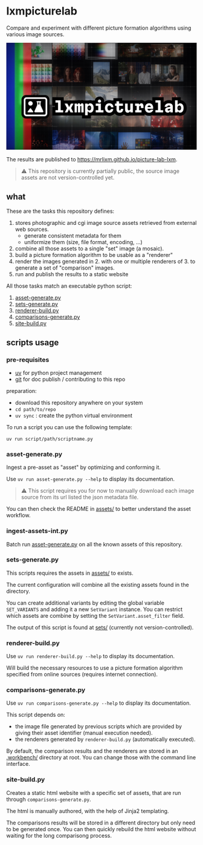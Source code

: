 # lxmpicturelab

Compare and experiment with different picture formation algorithms using
various image sources.

![lxmpicturelab-cover.jpg](site/img/lxmpicturelab-cover.jpg)

The results are published to https://mrlixm.github.io/picture-lab-lxm.

> ⚠️ This repository is currently partially public, the source image assets
> are not version-controlled yet.

## what

These are the tasks this repository defines:

1. stores photographic and cgi image source assets retrieved from external web
   sources.
    - generate consistent metadata for them
    - uniformize them (size, file format, encoding, ...)
2. combine all those assets to a single "set" image (a mosaic).
3. build a picture formation algorithm to be usable as a "renderer"
4. render the images generated in 2. with one or multiple renderers of 3.
   to generate a set of "comparison" images.
5. run and publish the results to a static website

All those tasks match an executable python script:

1. [asset-generate.py](scripts/asset-generate.py)
2. [sets-generate.py](scripts/sets-generate.py)
3. [renderer-build.py](scripts/renderer-build.py)
4. [comparisons-generate.py](scripts/comparisons-generate.py)
5. [site-build.py](site/site-build.py)

## scripts usage

### pre-requisites

- [uv](https://docs.astral.sh/uv/) for python project management
- [git](https://git-scm.com/downloads) for doc publish / contributing to this
  repo

preparation:

- download this repository anywhere on your system
- `cd path/to/repo`
- `uv sync` : create the python virtual environment

To run a script you can use the following template:

```
uv run script/path/scriptname.py
```

### asset-generate.py

Ingest a pre-asset as "asset" by optimizing and conforming it.

Use `uv run asset-generate.py --help` to display its documentation.

> ⚠️ This script requires you for now to manually download each image source
> from its url listed the json metadata file.

You can then check the README in [assets/](assets) to better understand the
asset workflow.

### ingest-assets-int.py

Batch run [asset-generate.py](scripts/asset-generate.py) on all the known
assets of this repository.

### sets-generate.py

This scripts requires the assets in [assets/](assets) to exists.

The current configuration will combine all the existing assets found in the
directory.

You can create additional variants by editing the global variable
`SET_VARIANTS` and adding it a new `SetVariant` instance. You can restrict
which assets are combine by setting the `SetVariant.asset_filter` field.

The output of this script is found at [sets/](sets) (currently not
version-controlled).

### renderer-build.py

Use `uv run renderer-build.py --help` to display its documentation.

Will build the necessary resources to use a picture formation algorithm
specified
from online sources (requires internet connection).

### comparisons-generate.py

Use `uv run comparisons-generate.py --help` to display its documentation.

This script depends on:

- the image file generated by previous scripts which are provided
  by giving their asset identifier (manual execution needed).
- the renderers generated by `renderer-build.py` (automatically executed).

By default, the comparison results and the renderers are stored in an
[.workbench/](.workbench) directory at root. You can change those with the
command line interface.

### site-build.py

Creates a static html website with a specific set of assets,
that are run through `comparisons-generate.py`.

The html is manually authored, with the help of Jinja2 templating.

The comparisons results will be stored in a different directory but only need
to be generated once. You can then quickly rebuild the html website without
waiting for the long comparisong process.
